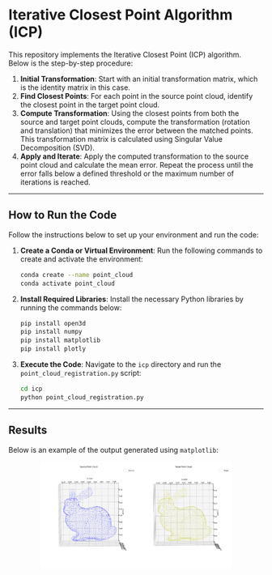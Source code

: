 # Iterative Closest Point Algorithm (ICP)

This repository implements the Iterative Closest Point (ICP) algorithm. Below is the step-by-step procedure:

1. **Initial Transformation**: Start with an initial transformation matrix, which is the identity matrix in this case.
2. **Find Closest Points**: For each point in the source point cloud, identify the closest point in the target point cloud.
3. **Compute Transformation**: Using the closest points from both the source and target point clouds, compute the transformation (rotation and translation) that minimizes the error between the matched points. This transformation matrix is calculated using Singular Value Decomposition (SVD).
4. **Apply and Iterate**: Apply the computed transformation to the source point cloud and calculate the mean error. Repeat the process until the error falls below a defined threshold or the maximum number of iterations is reached.

---

## How to Run the Code

Follow the instructions below to set up your environment and run the code:

1. **Create a Conda or Virtual Environment**: 
   Run the following commands to create and activate the environment:

    ```bash
    conda create --name point_cloud
    conda activate point_cloud
    ```

2. **Install Required Libraries**:
   Install the necessary Python libraries by running the commands below:

    ```bash
    pip install open3d
    pip install numpy
    pip install matplotlib
    pip install plotly
    ```

3. **Execute the Code**:
   Navigate to the `icp` directory and run the `point_cloud_registration.py` script:

    ```bash
    cd icp
    python point_cloud_registration.py
    ```

---

## Results

Below is an example of the output generated using `matplotlib`:

<p align="center">
<img width="75%" alt="ICP Results" src="results/Figure_1.png">
</p>
